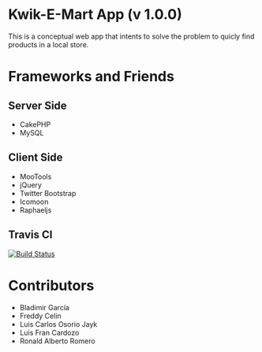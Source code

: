 Kwik-E-Mart App (v 1.0.0)
==========================

This is a conceptual web app that intents to solve the problem to quicly find products in a local store.

Frameworks and Friends
======================

Server Side
-----------

- CakePHP
- MySQL

Client Side
-----------

- MooTools
- jQuery
- Twitter Bootstrap
- Icomoon
- Raphaeljs

Travis CI
---------
[![Build Status](https://travis-ci.org/Ciul/kwik-e-mart.png?branch=master)](https://travis-ci.org/Ciul/kwik-e-mart)

Contributors
============
- Bladimir García
- Freddy Celin
- Luis Carlos Osorio Jayk
- Luis Fran Cardozo
- Ronald Alberto Romero